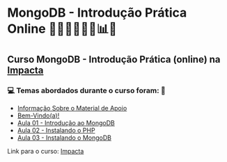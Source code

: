 # MongoDB - Introdução Prática Online 👨🏻‍💻🤖🤪🎲📊💾
## Curso MongoDB - Introdução Prática (online) na [Impacta](https://impacta.com.br/cursos/introducao-pratica-ao-mongodb-online)
### 💻 Temas abordados durante o curso foram: 🚀
- [Informação Sobre o Material de Apoio](https://github.com/romulovieira777/MongoDB_Introducao_Pratica_Online/tree/main/Informacao_Sobre_o_Material_de_Apoio)
- [Bem-Vindo(a)!](https://github.com/romulovieira777/MongoDB_Introducao_Pratica_Online/tree/main/Bem_Vindo_a)
- [Aula 01 - Introdução ao MongoDB](https://github.com/romulovieira777/MongoDB_Introducao_Pratica_Online/tree/main/Aula_01_Introducao_ao_MongoDB)
- [Aula 02 - Instalando o PHP](https://github.com/romulovieira777/MongoDB_Introducao_Pratica_Online)
- [Aula 03 - Instalando o MongoDB]()

Link para o curso: [Impacta](https://impacta.com.br/cursos/introducao-pratica-ao-mongodb-online)
